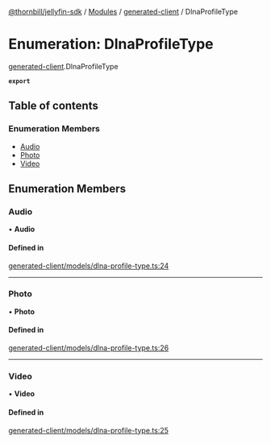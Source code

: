 [@thornbill/jellyfin-sdk](../README.md) / [Modules](../modules.md) / [generated-client](../modules/generated_client.md) / DlnaProfileType

# Enumeration: DlnaProfileType

[generated-client](../modules/generated_client.md).DlnaProfileType

**`export`**

## Table of contents

### Enumeration Members

- [Audio](generated_client.DlnaProfileType.md#audio)
- [Photo](generated_client.DlnaProfileType.md#photo)
- [Video](generated_client.DlnaProfileType.md#video)

## Enumeration Members

### Audio

• **Audio**

#### Defined in

[generated-client/models/dlna-profile-type.ts:24](https://github.com/thornbill/jellyfin-sdk-typescript/blob/03092f3/src/generated-client/models/dlna-profile-type.ts#L24)

___

### Photo

• **Photo**

#### Defined in

[generated-client/models/dlna-profile-type.ts:26](https://github.com/thornbill/jellyfin-sdk-typescript/blob/03092f3/src/generated-client/models/dlna-profile-type.ts#L26)

___

### Video

• **Video**

#### Defined in

[generated-client/models/dlna-profile-type.ts:25](https://github.com/thornbill/jellyfin-sdk-typescript/blob/03092f3/src/generated-client/models/dlna-profile-type.ts#L25)
